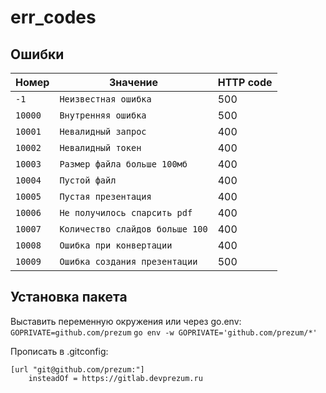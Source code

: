 # err_codes

## Ошибки

| Номер   | Значение                        | HTTP code |
|---------|---------------------------------|-----------|
| `-1`    | `Неизвестная ошибка`            | 500       |
| `10000` | `Внутренняя ошибка`             | 500       |
| `10001` | `Невалидный запрос`             | 400       |
| `10002` | `Невалидный токен`              | 400       |
| `10003` | `Размер файла больше 100мб`     | 400       |
| `10004` | `Пустой файл`                   | 400       |
| `10005` | `Пустая презентация`            | 400       |
| `10006` | `Не получилось спарсить pdf`    | 400       |
| `10007` | `Количество слайдов больше 100` | 400       |
| `10008` | `Ошибка при конвертации`        | 400       |
| `10009` | `Ошибка создания презентации`   | 500       |

## Установка пакета
Выставить переменную окружения или через go.env:
`GOPRIVATE=github.com/prezum`
`go env -w GOPRIVATE='github.com/prezum/*'`

Прописать в .gitconfig:
```
[url "git@github.com/prezum:"]
    insteadOf = https://gitlab.devprezum.ru
```